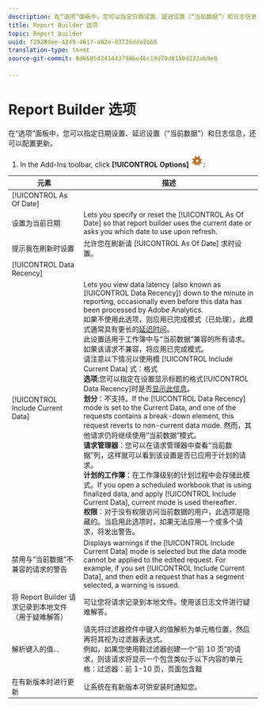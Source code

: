```yaml
---
description: 在“选项”面板中，您可以指定日期设置、延迟设置（“当前数据”）和日志信息，还可以配置更新。
title: Report Builder 选项
topic: Report builder
uuid: f2920dee-4245-4617-a02e-03726dde2bb5
translation-type: tm+mt
source-git-commit: 8d6685d241443798be46c19d70d8150d222ab9e8

---
```



# Report Builder 选项

在“选项”面板中，您可以指定日期设置、延迟设置（“当前数据”）和日志信息，还可以配置更新。

1. In the Add-Ins toolbar, click **[!UICONTROL Options]** ![](assets/options_icon.png):

| 元素 | 描述 |
|--- |--- |
| [!UICONTROL As Of Date] |  |
| 设置为当前日期 | Lets you specify or reset the  [!UICONTROL As Of Date] so that report builder uses the current date or asks you which date to use upon refresh. |
| 提示我在刷新时设置 | 允许您在刷新请 [!UICONTROL As Of Date] 求时设置。 |
| [!UICONTROL Data Recency] |  |
| [!UICONTROL Include Current Data] | Lets you view data latency (also known as  [!UICONTROL Data Recency]) down to the minute in reporting, occasionally even before this data has been processed by  Adobe Analytics.<br>如果不使用此选项，则应用已完成模式（已处理），此模式通常具有更长的[延迟时间](https://docs.adobe.com/content/help/en/analytics/analyze/reports-analytics/current-data.html)。<br>此设置适用于工作簿中与“当前数据”兼容的所有请求。如果该请求不兼容，将应用已完成模式。<br>请注意以下情况以使用模 [!UICONTROL Include Current Data] 式：格式<br>**选项&#x200B;**:您可以指定在设置显示标题的格式[!UICONTROL Data Recency]时是否[显示此信息](/help/analyze/report-builder/layout/t-format-display-headers.md)。<br>**划分**：不支持。If the  [!UICONTROL Data Recency] mode is set to the Current Data, and one of the requests contains a break-down element, this request reverts to non-current data mode. 然而，其他请求仍将继续使用“当前数据”模式。<br>**请求管理器&#x200B;**：您可以在请求管理器中查看“当前数据”列，这样就可以看到该设置是否已应用于计划的请求。<br>**计划的工作簿**：在工作簿级别的计划过程中会存储此模式。If you open a scheduled workbook that is using finalized data, and apply [!UICONTROL Include Current Data], current mode is used thereafter.<br>**权限&#x200B;**：对于没有权限访问当前数据的用户，此选项是隐藏的。当启用此选项时，如果无法应用一个或多个请求，将发出警告。 |
| 禁用与“当前数据”不兼容的请求的警告 | Displays warnings if the  [!UICONTROL Include Current Data] mode is selected but the data mode cannot be applied to the edited request.  For example, if you set [!UICONTROL Include Current Data], and then edit a request that has a segment selected, a warning is issued. |
| 将 Report Builder 请求记录到本地文件（用于疑难解答） | 可让您将请求记录到本地文件。使用该日志文件进行疑难解答。 |
| 解析键入的值... | 请先将过滤器控件中键入的值解析为单元格位置，然后再将其视为过滤器表达式。<br>例如，如果您使用鞋过滤器创建一个“前 10 页”的请求，则该请求将显示一个包含类似于以下内容的单元格：过滤器：前 1-10 页，页面包含鞋 |
| 在有新版本时进行更新 | 让系统在有新版本可供安装时通知您。 |

